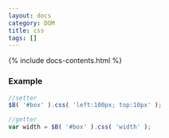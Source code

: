 ```yaml
---
layout: docs
category: DOM
title: css
tags: []
---
```


{% include docs-contents.html %}

### Example
```js
//setter
$B( '#box' ).css( 'left:100px; top:10px' );

//getter
var width = $B( '#box' ).css( 'width' );
```